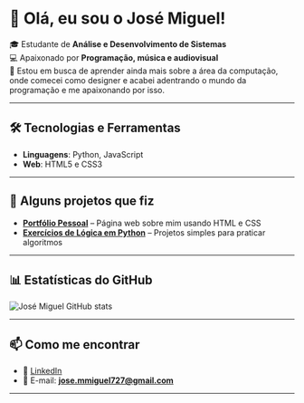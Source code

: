 # 👋 Olá, eu sou o José Miguel!

🎓 Estudante de **Análise e Desenvolvimento de Sistemas**  
💻 Apaixonado por **Programação, música e audiovisual**  
🚀 Estou em busca de aprender ainda mais sobre a área da computação, onde comecei como designer e acabei adentrando o
mundo da programação e me apaixonando por isso.

---

## 🛠️ Tecnologias e Ferramentas
- **Linguagens**: Python, JavaScript
- **Web**: HTML5 e CSS3


---

## 📌 Alguns projetos que fiz
- [**Portfólio Pessoal**](https://github.com/miguelkk1/trabalho-ads) – Página web sobre mim usando HTML e CSS
- [**Exercícios de Lógica em Python**](link-do-repo) – Projetos simples para praticar algoritmos  

---

## 📊 Estatísticas do GitHub
![José Miguel GitHub stats](https://github-readme-stats.vercel.app/api?username=miguelkk1&show_icons=true&theme=tokyonight)

---

## 📫 Como me encontrar
- 💼 [LinkedIn](www.linkedin.com/in/josemmiguel727)  
- 📧 E-mail: **jose.mmiguel727@gmail.com**   

---
